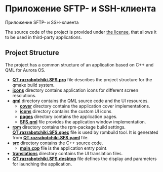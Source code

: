 # Приложение SFTP- и SSH-клиента

Приложение SFTP- и SSH-клиента

The source code of the project is provided under
[the license](LICENSE.BSD-3-CLAUSE.md),
that allows it to be used in third-party applications.

## Project Structure

The project has a common structure
of an application based on C++ and QML for Aurora OS.

* **[QT.razrabotchiki.SFS.pro](QT.razrabotchiki.SFS.pro)** file
  describes the project structure for the qmake build system.
* **[icons](icons)** directory contains application icons for different screen resolutions.
* **[qml](qml)** directory contains the QML source code and the UI resources.
  * **[cover](qml/cover)** directory contains the application cover implementations.
  * **[icons](qml/icons)** directory contains the custom UI icons.
  * **[pages](qml/pages)** directory contains the application pages.
  * **[SFS.qml](qml/SFS.qml)** file
    provides the application window implementation.
* **[rpm](rpm)** directory contains the rpm-package build settings.
  **[QT.razrabotchiki.SFS.spec](rpm/QT.razrabotchiki.SFS.spec)** file is used by rpmbuild tool.
  It is generated from **[QT.razrabotchiki.SFS.yaml](rpm/QT.razrabotchiki.SFS.yaml)** file.
* **[src](src)** directory contains the C++ source code.
  * **[main.cpp](src/main.cpp)** file is the application entry point.
* **[translations](translations)** directory contains the UI translation files.
* **[QT.razrabotchiki.SFS.desktop](QT.razrabotchiki.SFS.desktop)** file
  defines the display and parameters for launching the application.
